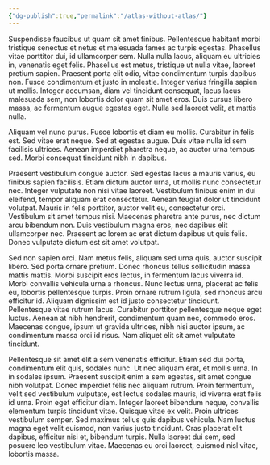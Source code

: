 ```yaml
---
{"dg-publish":true,"permalink":"/atlas-without-atlas/"}
---
```



Suspendisse faucibus ut quam sit amet finibus. Pellentesque habitant morbi tristique senectus et netus et malesuada fames ac turpis egestas. Phasellus vitae porttitor dui, id ullamcorper sem. Nulla nulla lacus, aliquam eu ultricies in, venenatis eget felis. Phasellus est metus, tristique ut nulla vitae, laoreet pretium sapien. Praesent porta elit odio, vitae condimentum turpis dapibus non. Fusce condimentum et justo in molestie. Integer varius fringilla sapien ut mollis. Integer accumsan, diam vel tincidunt consequat, lacus lacus malesuada sem, non lobortis dolor quam sit amet eros. Duis cursus libero massa, ac fermentum augue egestas eget. Nulla sed laoreet velit, at mattis nulla.

Aliquam vel nunc purus. Fusce lobortis et diam eu mollis. Curabitur in felis est. Sed vitae erat neque. Sed at egestas augue. Duis vitae nulla id sem facilisis ultrices. Aenean imperdiet pharetra neque, ac auctor urna tempus sed. Morbi consequat tincidunt nibh in dapibus.

Praesent vestibulum congue auctor. Sed egestas lacus a mauris varius, eu finibus sapien facilisis. Etiam dictum auctor urna, ut mollis nunc consectetur nec. Integer vulputate non nisi vitae laoreet. Vestibulum finibus enim in dui eleifend, tempor aliquam erat consectetur. Aenean feugiat dolor ut tincidunt volutpat. Mauris in felis porttitor, auctor velit eu, consectetur orci. Vestibulum sit amet tempus nisi. Maecenas pharetra ante purus, nec dictum arcu bibendum non. Duis vestibulum magna eros, nec dapibus elit ullamcorper nec. Praesent ac lorem ac erat dictum dapibus ut quis felis. Donec vulputate dictum est sit amet volutpat.

Sed non sapien orci. Nam metus felis, aliquam sed urna quis, auctor suscipit libero. Sed porta ornare pretium. Donec rhoncus tellus sollicitudin massa mattis mattis. Morbi suscipit eros lectus, in fermentum lacus viverra id. Morbi convallis vehicula urna a rhoncus. Nunc lectus urna, placerat ac felis eu, lobortis pellentesque turpis. Proin ornare rutrum ligula, sed rhoncus arcu efficitur id. Aliquam dignissim est id justo consectetur tincidunt. Pellentesque vitae rutrum lacus. Curabitur porttitor pellentesque neque eget luctus. Aenean at nibh hendrerit, condimentum quam nec, commodo eros. Maecenas congue, ipsum ut gravida ultrices, nibh nisi auctor ipsum, ac condimentum massa orci id risus. Nam aliquet elit sit amet vulputate tincidunt.

Pellentesque sit amet elit a sem venenatis efficitur. Etiam sed dui porta, condimentum elit quis, sodales nunc. Ut nec aliquam erat, et mollis urna. In in sodales ipsum. Praesent suscipit enim a sem egestas, sit amet congue nibh volutpat. Donec imperdiet felis nec aliquam rutrum. Proin fermentum, velit sed vestibulum vulputate, est lectus sodales mauris, id viverra erat felis id urna. Proin eget efficitur diam. Integer laoreet bibendum neque, convallis elementum turpis tincidunt vitae. Quisque vitae ex velit. Proin ultrices vestibulum semper. Sed maximus tellus quis dapibus vehicula. Nam luctus magna eget velit euismod, non varius justo tincidunt. Cras placerat elit dapibus, efficitur nisi et, bibendum turpis. Nulla laoreet dui sem, sed posuere leo vestibulum vitae. Maecenas eu orci laoreet, euismod nisl vitae, lobortis massa. 
